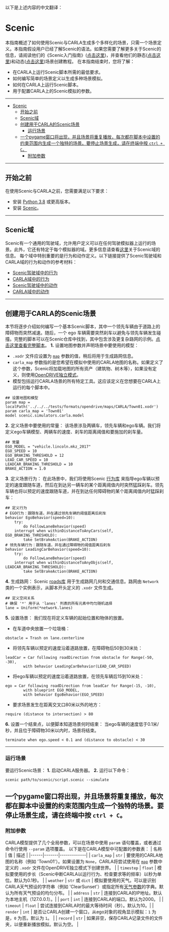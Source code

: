
以下是上述内容的中文翻译：
# Scenic
本指南概述了如何使用Scenic与CARLA生成多个多样化的场景，只需一个场景定义。本指南假设用户已经了解Scenic的语法。如果您需要了解更多关于Scenic的信息，请阅读他们的《Scenic入门指南》([点击这里](https://scenic-lang.readthedocs.io/en/latest/quickstart.html))，并查看他们的静态([点击这里](https://scenic-lang.readthedocs.io/en/latest/tutorials/tutorial.html))和动态([点击这里](https://scenic-lang.readthedocs.io/en/latest/tutorials/dynamics.html))场景创建教程。
在本指南结束时，您将了解：
- 在CARLA上运行Scenic脚本所需的最低要求。
- 如何编写简单的场景定义以生成多种场景模拟。
- 如何在CARLA上运行Scenic脚本。
- 用于配置CARLA上的Scenic模拟的参数。
---
- [Scenic](#scenic)
  - [开始之前](#开始之前)
  - [Scenic域](#scenic域)
  - [创建用于CARLA的Scenic场景](#创建用于carla的scenic场景)
    - [运行场景](#运行场景)
  - [一个pygame窗口将出现，并且场景将重复播放，每次都在脚本中设置的约束范围内生成一个独特的场景。要停止场景生成，请在终端中按 `ctrl + C`。](#一个pygame窗口将出现并且场景将重复播放每次都在脚本中设置的约束范围内生成一个独特的场景要停止场景生成请在终端中按-ctrl--c)
    - [附加参数](#附加参数)
---
## 开始之前
在使用Scenic与CARLA之前，您需要满足以下要求：
- 安装 [Python 3.8](https://www.python.org/downloads/) 或更高版本。
- 安装 [Scenic](https://scenic-lang.readthedocs.io/en/latest/quickstart.html#installation)。
---
## Scenic域
Scenic有一个通用的驾驶域，允许用户定义可以在任何驾驶模拟器上运行的场景。此外，它还有特定于每个模拟器的域。更多信息请查看[这里](https://scenic-lang.readthedocs.io/en/latest/libraries.html)关于Scenic域的信息。
每个域中特别重要的是行为和动作定义。以下链接提供了Scenic驾驶域和CARLA域的行为和动作的参考材料：
- [Scenic驾驶域中的行为](https://scenic-lang.readthedocs.io/en/latest/modules/scenic.domains.driving.behaviors.html)
- [CARLA域中的行为](https://scenic-lang.readthedocs.io/en/latest/modules/scenic.simulators.carla.behaviors.html)
- [Scenic驾驶域中的动作](https://scenic-lang.readthedocs.io/en/latest/modules/scenic.domains.driving.actions.html)
- [CARLA域中的动作](https://scenic-lang.readthedocs.io/en/latest/modules/scenic.simulators.carla.actions.html#module-scenic.simulators.carla.actions)
---
## 创建用于CARLA的Scenic场景
本节将逐步介绍如何编写一个基本Scenic脚本，其中一个领先车辆由于道路上的障碍物而突然减速。随后，一个 ego 车辆需要突然刹车以避免与领先车辆发生碰撞。完整的脚本可以在Scenic仓库中找到，其中包含涉及更复杂路网的示例。[点击这里查看完整脚本](https://github.com/BerkeleyLearnVerify/Scenic/blob/master/examples/carla/Carla_Challenge/carlaChallenge2.scenic)。
__1.__ 设置地图参数并声明场景中要使用的模型：
- `.xodr` 文件应设置为 [`map`][scenic_map] 参数的值，稍后将用于生成路网信息。
- `carla_map` 参数指的是您希望在模拟中使用的CARLA地图的名称。如果定义了这个参数，Scenic将加载地图的所有资产（建筑物、树木等），如果没有定义，则使用[OpenDRIVE独立模式](adv_opendrive.md)。
- 模型包括运行CARLA场景的所有特定工具。这应该定义在您想要在CARLA上运行的每个脚本中。
```scenic
## 设置地图和模型
param map = localPath('../../../tests/formats/opendrive/maps/CARLA/Town01.xodr')
param carla_map = 'Town01'
model scenic.simulators.carla.model
```
[scenic_map]: https://scenic-lang.readthedocs.io/en/latest/modules/scenic.domains.driving.model.html?highlight=map#module-scenic.domains.driving.model
__2.__ 定义场景中要使用的常量：
该场景涉及两辆车，领先车辆和ego车辆。我们将定义ego车辆模型、两辆车的速度、刹车的距离阈值和要施加的刹车量。
```scenic
## 常量
EGO_MODEL = "vehicle.lincoln.mkz_2017"
EGO_SPEED = 10
EGO_BRAKING_THRESHOLD = 12
LEAD_CAR_SPEED = 10
LEADCAR_BRAKING_THRESHOLD = 10
BRAKE_ACTION = 1.0
```
__3__. 定义场景行为：
在此场景中，我们将使用Scenic [行为库](https://scenic-lang.readthedocs.io/en/latest/modules/scenic.domains.driving.behaviors.html) 来指导ego车辆以预定的速度跟随车道，然后在到达另一辆车的某个距离阈值内时突然猛踩刹车。领先车辆也将以预定的速度跟随车道，并在到达任何障碍物的某个距离阈值内时猛踩刹车：
```scenic
## 定义行为
# EGO行为：跟随车道，并在通过领先车辆的阈值距离后刹车
behavior EgoBehavior(speed=10):
    try:
        do FollowLaneBehavior(speed)
    interrupt when withinDistanceToAnyCars(self, EGO_BRAKING_THRESHOLD):
        take SetBrakeAction(BRAKE_ACTION)
# 领先车辆行为：跟随车道，并在通过障碍物的阈值距离后刹车
behavior LeadingCarBehavior(speed=10):
    try: 
        do FollowLaneBehavior(speed)
    interrupt when withinDistanceToAnyObjs(self, LEADCAR_BRAKING_THRESHOLD):
        take SetBrakeAction(BRAKE_ACTION)
```
__4.__ 生成路网：
Scenic [roads库](https://scenic-lang.readthedocs.io/en/latest/modules/scenic.domains.driving.roads.html) 用于生成路网几何和交通信息。路网由 `Network` 类的一个实例表示，从脚本开头定义的 `.xodr` 文件生成。
```scenic
## 定义空间关系
# 确保 '*' 用于从 'lanes' 列表的所有元素中均匀随机选择
lane = Uniform(*network.lanes)
```
__5.__ 设置场景：
我们现在将定义车辆的起始位置和物体的放置。
- 在车道中央放置一个垃圾桶：
```scenic
obstacle = Trash on lane.centerline
```
- 将领先车辆以预定的速度沿着道路放置，在障碍物后50到30米处：
```scenic
leadCar = Car following roadDirection from obstacle for Range(-50, -30),
        with behavior LeadingCarBehavior(LEAD_CAR_SPEED)
```
- 将ego车辆以预定的速度沿着道路放置，在领先车辆后15到10米处：
```scenic
ego = Car following roadDirection from leadCar for Range(-15, -10),
        with blueprint EGO_MODEL,
        with behavior EgoBehavior(EGO_SPEED)
```
- 要求场景发生在距离交叉口80米以外的地方：
```scenic
require (distance to intersection) > 80
```
__6.__ 设置一个结束点，以便脚本知道场景何时结束：
当ego车辆的速度低于0.1米/秒，并且位于障碍物30米以内时，场景将结束。
```scenic
terminate when ego.speed < 0.1 and (distance to obstacle) < 30
```
---
### 运行场景
要运行Scenic场景：
__1.__ 启动CARLA服务器。
__2.__ 运行以下命令：
```scenic
scenic path/to/scenic/script.scenic --simulate
```
一个pygame窗口将出现，并且场景将重复播放，每次都在脚本中设置的约束范围内生成一个独特的场景。要停止场景生成，请在终端中按 `ctrl + C`。
---
### 附加参数
CARLA模型提供了几个全局参数，可以在场景中使用 `param` 语句覆盖，或者通过命令行使用 `--param` 选项覆盖。
以下是在CARLA模型中可配置的参数表：
| 名称 | 值 | 描述 |
|------|-------|-------------|
| `carla_map` | `str` | 要使用的CARLA地图的名称（例如 'Town01'）。如果设置为 `None`，CARLA将尝试使用在 [`map`][scenic_map] 参数中定义的 `.xodr` 文件在OpenDRIVE独立模式下创建世界。 |
| `timestep` | `float` | 模拟要使用的步长（Scenic中断CARLA以运行行为、检查要求等的频率）以秒为单位。默认为0.1秒。 |
| `weather` | `str` 或 `dict` | 模拟要使用的天气。可以是识别CARLA天气预设的字符串（例如 'ClearSunset'）或指定所有[天气参数](python_api.md#carla.WeatherParameters)的字典。默认为所有天气预设的均匀分布。 |
| `address` | `str` | 连接到CARLA的IP地址。默认为本地主机（127.0.0.1）。|
| `port` | `int` | 连接到CARLA的端口。默认为2000。 |
| `timeout` | `float` | 尝试连接到CARLA时的最大等待时间（秒）。默认为10。|
| `render` | `int` | 是否让CARLA创建一个窗口，从ego对象的视角显示模拟：`1` 为是，`0` 为否。默认为 `1`。 |
| `record` | `str` | 如果非空，保存CARLA记录文件的文件夹，以便重新播放模拟。默认为空。 |
<br>


